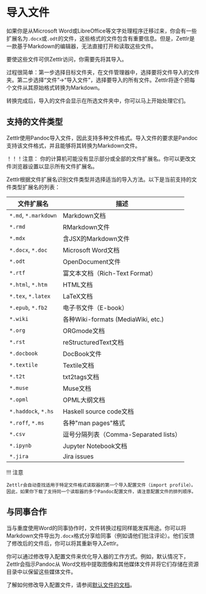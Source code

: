 # 导入文件

如果你是从Microsoft Word或LibreOffice等文字处理程序迁移过来，你会有一些扩展名为`.docx`或`.odt`的文件，这些格式的文件包含有重要信息。但是，Zettlr是一款基于Markdown的编辑器，无法直接打开和读取这些文件。

要使这些文件可供Zettlr访问，你需要先将其导入。

过程很简单：第一步选择目标文件夹，在文件管理器中，选择要将文件导入的文件夹。第二步选择“文件”&rarr;“导入文件”，选择要导入的所有文件。Zettlr将逐个把每个文件从其原始格式转换为Markdown。

转换完成后，导入的文件会显示在所选文件夹中，你可以马上开始处理它们。

## 支持的文件类型

Zettlr使用Pandoc导入文件，因此支持多种文件格式。导入文件的要求是Pandoc支持该文件格式，并且能够将其转换为Markdown文件。

！！！注意：
    你的计算机可能没有显示部分或全部的文件扩展名。你可以更改文件浏览器设置以显示所有文件扩展名。

Zettlr根据文件扩展名识别文件类型并选择适当的导入方法。以下是当前支持的文件类型扩展名的列表：

| 文件扩展名      | 描述                            |
|----------------------|----------------------------------------|
| `*.md`, `*.markdown` | Markdown文档                     |
| `*.rmd`              | RMarkdown文件                        |
| `*.mdx`              | 含JSX的Markdown文件                |
| `*.docx`, `*.doc`    | Microsoft Word文档               |
| `*.odt`              | OpenDocument文件                     |
| `*.rtf`              | 富文本文档（Rich-Text Format）             |
| `*.html`, `*.htm`    | HTML文档                         |
| `*.tex`, `*.latex`   | LaTeX文档                        |
| `*.epub`, `*.fb2`    | 电子书文件（E-book）                           |
| `*.wiki`             | 各种Wiki-formats (MediaWiki, etc.) |
| `*.org`              | ORGmode文档                      |
| `*.rst`              | reStructuredText文档             |
| `*.docbook`          | DocBook文件                          |
| `*.textile`          | Textile文档                      |
| `*.t2t`              | txt2tags文档                     |
| `*.muse`             | Muse文档                         |
| `*.opml`             | OPML大纲文档                 |
| `*.haddock`, `*.hs`  | Haskell source code文档      |
| `*.roff`, `*.ms`     | 各种"man pages"格式            |
| `*.csv`              | 逗号分隔列表（Comma-Separated lists）                  |
| `*.ipynb`            | Jupyter Notebook文档             |
| `*.jira`             | Jira issues                            |

!!! 注意

    Zettlr会自动查找适用于特定文件格式读取器的第一个导入配置文件（import profile）。因此，如果你下载了支持同一个读取器的多个Pandoc配置文件，请注意配置文件的排列顺序。

## 与同事合作

当与重度使用Word的同事协作时，文件转换过程同样能发挥用途。你可以将Markdown文件导出为`.docx`格式分享给同事（例如请他们批注评论）。他们反馈了修改后的文件后，你可以将其重新导入Zettlr。

你可以通过修改导入配置文件来优化导入器的工作方式。例如，默认情况下，Zettlr会指示Pandoc从 Word文档中提取图像和其他媒体文件并将它们存储在资源目录中以保留这些媒体文件。

了解如何修改导入配置文件，请参阅[默认文件的文档](../advanced/defaults-files.md)。
